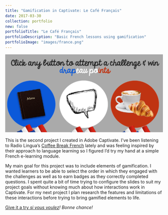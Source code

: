```yaml
---
title: "Gamification in Captivate: Le Café Français"
date: 2017-03-30
collection: portfolio
new: false
portfolioTitle: "Le Café Français"
portfolioDescription: "Basic French lessons using gamification"
portfolioImage: "images/france.png"
---
```


![Le Café Français Screenshot](/images/frenchcafe-splash.png)

This is the second project I created in Adobe Captivate. I’ve been listening to Radio Lingua’s [Coffee Break French](<http://www.coffeebreakfrench.com/>) lately and was feeling inspired by their approach to language learning so I figured I’d try my hand at a simple French e-learning module. 

My main goal for this project was to include elements of gamification. I wanted learners to be able to select the order in which they engaged with the challenges as well as to earn badges as they correctly completed questions. I spent quite a bit of time trying to configure the slides to suit my project goals without knowing much about how interactions work in Captivate. For my next project I plan research the features and limitations of these interactions before trying to bring gamified elements to life.

[Give it a try <i>si vous voulez<i>](/extra/le-cafe-francais)! Bonne chance!
